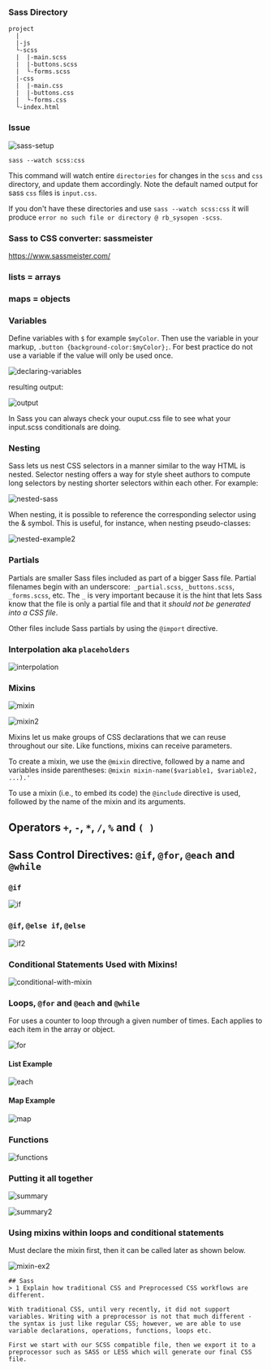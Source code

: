 ### Sass Directory

```
project
  |
  |-js
  └-scss
  |  |-main.scss
  |  |-buttons.scss
  |  └-forms.scss
  |-css
  |  |-main.css
  |  |-buttons.css
  |  └-forms.css
  └-index.html
```

### Issue

![sass-setup](http://imgur.com/SkhBls5.png)

`sass --watch scss:css`

This command will watch entire `directories` for changes in the `scss` and `css` directory, and update them accordingly. Note the default named output for sass `css` files is `input.css`. 

 If you don't have these directories and use `sass --watch scss:css` it will produce `error no such file or directory @ rb_sysopen -scss`.

### Sass to CSS converter: sassmeister

https://www.sassmeister.com/

### lists = arrays
### maps = objects


### Variables

Define variables with `$` for example `$myColor`. Then use the variable in your markup, `.button {background-color:$myColor};`. For best practice do not use a variable if the value will only be used once.

![declaring-variables](http://imgur.com/AKHOAQQ.png)

resulting output:

![output](http://imgur.com/enn4B1K.png)

In Sass you can always check your ouput.css file to see what your input.scss conditionals are doing.

### Nesting

Sass lets us nest CSS selectors in a manner similar to the way HTML is nested. Selector nesting offers a way for style sheet authors to compute long selectors by nesting shorter selectors within each other. For example:

![nested-sass](http://imgur.com/ssZ6xm3.png)

When nesting, it is possible to reference the corresponding selector using the & symbol. This is useful, for instance, when nesting pseudo-classes:

![nested-example2](http://imgur.com/nE48cf2.png)

### Partials

Partials are smaller Sass files included as part of a bigger Sass file. Partial filenames begin with an underscore:` _partial.scss`, `_buttons.scss`, `_forms.scss`, etc. The `_` is very important because it is the hint that lets Sass know that the file is only a partial file and that it *should not be generated into a CSS file*.

Other files include Sass partials by using the `@import` directive.

### Interpolation aka `placeholders`
![interpolation](http://imgur.com/ulgbP5z.png)

### Mixins
![mixin](http://imgur.com/zP9ot5C.png)

![mixin2](http://imgur.com/X7AvzjA.png)

Mixins let us make groups of CSS declarations that we can reuse throughout our site. Like functions, mixins can receive parameters.

To create a mixin, we use the `@mixin` directive, followed by a name and variables inside parentheses: `@mixin mixin-name($variable1, $variable2, ...).'`

To use a mixin (i.e., to embed its code) the `@include` directive is used, followed by the name of the mixin and its arguments.

## Operators `+`, `-`, `*`, `/`, `%` and `( )`

## Sass Control Directives: `@if`, `@for`, `@each` and `@while`

### `@if`

![if](http://imgur.com/MrbDrW4.png)

### `@if`, `@else if`, `@else`

![if2](http://imgur.com/H6FFjkD.png)

### Conditional Statements Used with Mixins!

![conditional-with-mixin](http://imgur.com/ph97fDO.png)

### Loops, `@for` and `@each` and `@while`

For uses a counter to loop through a given number of times. Each applies to each item in the array or object.

![for](http://imgur.com/aMm0OSr.png)

#### List Example

![each](http://imgur.com/qwLBEZH.png)

#### Map Example

![map](http://imgur.com/QJagTwP.png)

### Functions

![functions](http://imgur.com/MTnlqaB.png)

### Putting it all together 

![summary](http://imgur.com/RDU8yEC.png)

![summary2](http://imgur.com/pB0nNEm.png)

### Using mixins within loops and conditional statements

Must declare the mixin first, then it can be called later as shown below.

![mixin-ex2](http://imgur.com/iM429pi.png)



```
## Sass
> 1 Explain how traditional CSS and Preprocessed CSS workflows are different.

With traditional CSS, until very recently, it did not support variables. Writing with a preprocessor is not that much different - the syntax is just like regular CSS; however, we are able to use variable declarations, operations, functions, loops etc. 

First we start with our SCSS compatible file, then we export it to a preprocessor such as SASS or LESS which will generate our final CSS file. 

```

